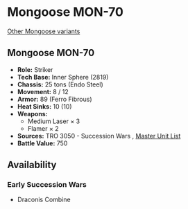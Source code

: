 # Mongoose MON-70 

[Other Mongoose variants](../mongoose.md) 

## Mongoose MON-70 

- **Role:** Striker 
- **Tech Base:** Inner Sphere (2819) 
- **Chassis:** 25 tons (Endo Steel) 
- **Movement:** 8 / 12 
- **Armor:** 89 (Ferro Fibrous) 
- **Heat Sinks:** 10 (10) 
- **Weapons:** 
  - Medium Laser × 3 
  - Flamer × 2 
- **Sources:** TRO 3050 - Succession Wars , [Master Unit List](http://masterunitlist.info/Unit/Details/2213/mongoose-mon-70) 
- **Battle Value:** 750 

## Availability 

### Early Succession Wars 

- Draconis Combine 

